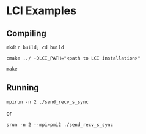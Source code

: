 # LCI Examples

## Compiling

`mkdir build; cd build`

`cmake ../ -DLCI_PATH="<path to LCI installation>"`

`make`

## Running

`mpirun -n 2 ./send_recv_s_sync`

or

`srun -n 2 --mpi=pmi2 ./send_recv_s_sync`
